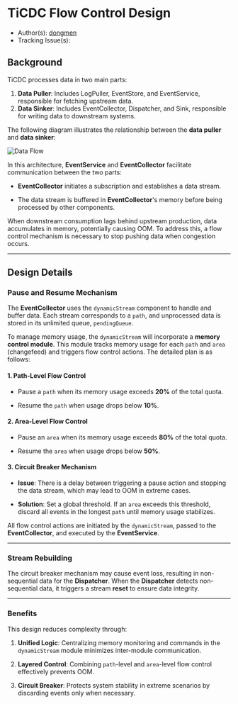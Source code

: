 # TiCDC Flow Control Design

- Author(s): [dongmen](https://github.com/asddongmen)
- Tracking Issue(s):

## Background

TiCDC processes data in two main parts:

1. **Data Puller**: Includes LogPuller, EventStore, and EventService, responsible for fetching upstream data.
2. **Data Sinker**: Includes EventCollector, Dispatcher, and Sink, responsible for writing data to downstream systems.

The following diagram illustrates the relationship between the **data puller** and **data sinker**:

![Data Flow](./medias/flow-control-1.png)
<!-- The source file for this diagram: docs/design/medias/flow-control-1.puml -->

In this architecture, **EventService** and **EventCollector** facilitate communication between the two parts:  

- **EventCollector** initiates a subscription and establishes a data stream.  

- The data stream is buffered in **EventCollector**'s memory before being processed by other components.

When downstream consumption lags behind upstream production, data accumulates in memory, potentially causing OOM. To address this, a flow control mechanism is necessary to stop pushing data when congestion occurs.

---

## Design Details

### Pause and Resume Mechanism

The **EventCollector** uses the `dynamicStream` component to handle and buffer data. Each stream corresponds to a `path`, and unprocessed data is stored in its unlimited queue, `pendingQueue`.

To manage memory usage, the `dynamicStream` will incorporate a **memory control module**. This module tracks memory usage for each `path` and `area` (changefeed) and triggers flow control actions. The detailed plan is as follows:

#### 1. Path-Level Flow Control

- Pause a `path` when its memory usage exceeds **20%** of the total quota.

- Resume the `path` when usage drops below **10%**.

#### 2. Area-Level Flow Control

- Pause an `area` when its memory usage exceeds **80%** of the total quota.

- Resume the `area` when usage drops below **50%**.

#### 3. Circuit Breaker Mechanism

- **Issue**: There is a delay between triggering a pause action and stopping the data stream, which may lead to OOM in extreme cases.

- **Solution**: Set a global threshold. If an `area` exceeds this threshold, discard all events in the longest `path` until memory usage stabilizes.

All flow control actions are initiated by the `dynamicStream`, passed to the **EventCollector**, and executed by the **EventService**.

---

### Stream Rebuilding

The circuit breaker mechanism may cause event loss, resulting in non-sequential data for the **Dispatcher**. When the **Dispatcher** detects non-sequential data, it triggers a stream **reset** to ensure data integrity.

---

### Benefits

This design reduces complexity through:

1. **Unified Logic**: Centralizing memory monitoring and commands in the `dynamicStream` module minimizes inter-module communication.

2. **Layered Control**: Combining `path`-level and `area`-level flow control effectively prevents OOM.

3. **Circuit Breaker**: Protects system stability in extreme scenarios by discarding events only when necessary.
